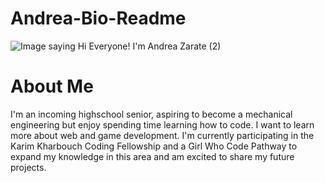 # Andrea-Bio-Readme

![Image saying Hi Everyone! I'm Andrea Zarate (2)](https://github.com/user-attachments/assets/09b54abb-6158-46bd-b357-4e6f78f9b6e1)


# About Me
I'm an incoming highschool senior, aspiring to become a mechanical engineering but enjoy spending time learning how to code. I want to learn more about web and game development. I'm currently participating in the Karim Kharbouch Coding Fellowship and a Girl Who Code Pathway to expand my knowledge in this area and am excited to share my future projects.
